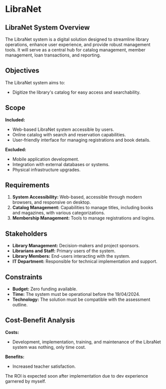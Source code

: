 # LibraNet

## LibraNet System Overview

The LibraNet system is a digital solution designed to streamline library operations, enhance user experience, and provide robust management tools. It will serve as a central hub for catalog management, member management, loan transactions, and reporting.

## Objectives

The LibraNet system aims to:

- Digitize the library's catalog for easy access and searchability.


## Scope

**Included:**

- Web-based LibraNet system accessible by users.
- Online catalog with search and reservation capabilities.
- User-friendly interface for managing registrations and book details.


**Excluded:**

- Mobile application development.
- Integration with external databases or systems.
- Physical infrastructure upgrades.

## Requirements

1. **System Accessibility:** Web-based, accessible through modern browsers, and responsive on desktop.
2. **Catalog Management:** Capabilities to manage titles, including books and magazines, with various categorizations.
3. **Membership Management:** Tools to manage registrations and logins.

## Stakeholders

- **Library Management:** Decision-makers and project sponsors.
- **Librarians and Staff:** Primary users of the system.
- **Library Members:** End-users interacting with the system.
- **IT Department:** Responsible for technical implementation and support.

## Constraints

- **Budget:** Zero funding available.
- **Time:** The system must be operational before the 19/04/2024.
- **Technology:** The solution must be compatible with the assessment outline.

## Cost-Benefit Analysis

**Costs:**

- Development, implementation, training, and maintenance of the LibraNet system was nothing, only time cost.

**Benefits:**

- Increased teacher satisfaction.

The ROI is expected soon after implementation due to dev experience garnered by myself.